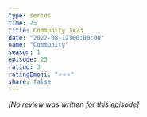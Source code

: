 ```yaml
---
type: series
time: 25
title: Community 1x23
date: "2022-08-12T00:00:00"
name: "Community"
season: 1
episode: 23
rating: 3
ratingEmoji: "⭐️⭐️⭐️"
share: false
---
```


_[No review was written for this episode]_
